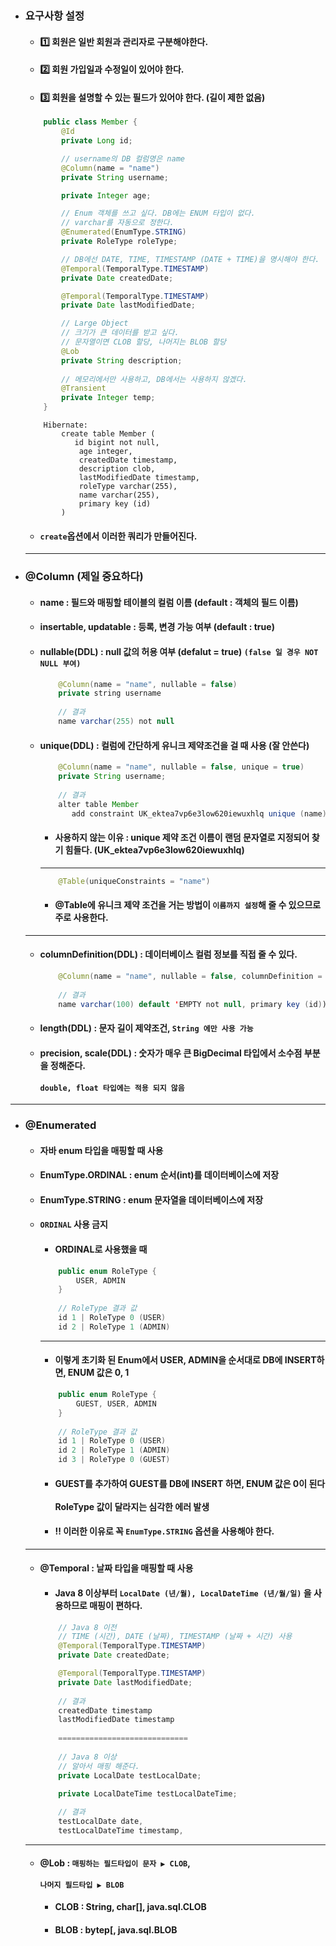 - ### 요구사항 설정
  - #### 1️⃣ 회원은 일반 회원과 관리자로 구분해야한다.
  - #### 2️⃣ 회원 가입일과 수정일이 있어야 한다.
  - #### 3️⃣ 회원을 설명할 수 있는 필드가 있어야 한다. (길이 제한 없음)
  ``` java
      public class Member {
          @Id
          private Long id;

          // username의 DB 컬럼명은 name
          @Column(name = "name")
          private String username;

          private Integer age;

          // Enum 객체를 쓰고 싶다. DB에는 ENUM 타입이 없다.
          // varchar를 자동으로 정한다.
          @Enumerated(EnumType.STRING)
          private RoleType roleType;

          // DB에선 DATE, TIME, TIMESTAMP (DATE + TIME)을 명시해야 한다.
          @Temporal(TemporalType.TIMESTAMP)
          private Date createdDate;

          @Temporal(TemporalType.TIMESTAMP)
          private Date lastModifiedDate;

          // Large Object
          // 크기가 큰 데이터를 받고 싶다.
          // 문자열이면 CLOB 할당, 나머지는 BLOB 할당
          @Lob
          private String description;
          
          // 메모리에서만 사용하고, DB에서는 사용하지 않겠다.
          @Transient
          private Integer temp;
      }
  ```
  ```
      Hibernate: 
          create table Member (
             id bigint not null,
              age integer,
              createdDate timestamp,
              description clob,
              lastModifiedDate timestamp,
              roleType varchar(255),
              name varchar(255),
              primary key (id)
          )
  ```
  - #### `create`옵션에서 이러한 쿼리가 만들어진다.
  -------
- ### @Column (제일 중요하다)
  - #### name : 필드와 매핑할 테이블의 컬럼 이름 (default : 객체의 필드 이름)
  - #### insertable, updatable : 등록, 변경 가능 여부 (default : true)
  - #### nullable(DDL) : null 값의 허용 여부 (defalut = true) `(false 일 경우 NOT NULL 부여)`
    ``` java
        @Column(name = "name", nullable = false)
        private string username
        
        // 결과
        name varchar(255) not null
    ```
  - #### unique(DDL) : 컬럼에 간단하게 유니크 제약조건을 걸 때 사용 (잘 안쓴다)
    ``` java
        @Column(name = "name", nullable = false, unique = true)
        private String username;
        
        // 결과
        alter table Member 
           add constraint UK_ektea7vp6e3low620iewuxhlq unique (name)
    ```
    - #### 사용하지 않는 이유 : unique 제약 조건 이름이 랜덤 문자열로 지정되어 찾기 힘들다. (UK_ektea7vp6e3low620iewuxhlq)
    -----
    ``` java
        @Table(uniqueConstraints = "name")
    ```
    - #### @Table에 유니크 제약 조건을 거는 방법이 `이름까지 설정`해 줄 수 있으므로 주로 사용한다.
  ----
  - #### columnDefinition(DDL) : 데이터베이스 컬럼 정보를 직접 줄 수 있다.
    ``` java
        @Column(name = "name", nullable = false, columnDefinition = "varchar(100) default 'EMPTY")
        
        // 결과
        name varchar(100) default 'EMPTY not null, primary key (id))
    ```
  - #### length(DDL) : 문자 길이 제약조건, `String 에만 사용 가능`
  - #### precision, scale(DDL) : 숫자가 매우 큰 BigDecimal 타입에서 소수점 부분을 정해준다. <br><br> `double, float 타입에는 적용 되지 않음`
-------
- ### @Enumerated
  - #### 자바 enum 타입을 매핑할 때 사용
  - #### EnumType.ORDINAL : enum 순서(int)를 데이터베이스에 저장
  - #### EnumType.STRING : enum 문자열을 데이터베이스에 저장
  - #### `ORDINAL` 사용 금지
    - #### ORDINAL로 사용했을 때
    ``` java
        public enum RoleType {
            USER, ADMIN
        }
        
        // RoleType 결과 값
        id 1 | RoleType 0 (USER)
        id 2 | RoleType 1 (ADMIN)
    ```
    -----
    - #### 이렇게 초기화 된 Enum에서 USER, ADMIN을 순서대로 DB에 INSERT하면, ENUM 값은 0, 1
    ``` java
        public enum RoleType {
            GUEST, USER, ADMIN
        }
        
        // RoleType 결과 값
        id 1 | RoleType 0 (USER)
        id 2 | RoleType 1 (ADMIN)
        id 3 | RoleType 0 (GUEST)
    ```
    - #### GUEST를 추가하여 GUEST를 DB에 INSERT 하면, ENUM 값은 0이 된다 <br><br> RoleType 값이 달라지는 심각한 에러 발생
    - #### ‼ 이러한 이유로 꼭 `EnumType.STRING` 옵션을 사용해야 한다.
  -----
  - #### @Temporal : 날짜 타입을 매핑할 때 사용
    - #### Java 8 이상부터 `LocalDate (년/월), LocalDateTime (년/월/일)` 을 사용하므로 매핑이 편하다.
    ``` java
        // Java 8 이전
        // TIME (시간), DATE (날짜), TIMESTAMP (날짜 + 시간) 사용
        @Temporal(TemporalType.TIMESTAMP)
        private Date createdDate;

        @Temporal(TemporalType.TIMESTAMP)
        private Date lastModifiedDate;
        
        // 결과
        createdDate timestamp
        lastModifiedDate timestamp
        
        =============================
        
        // Java 8 이상
        // 알아서 매핑 해준다.
        private LocalDate testLocalDate;

        private LocalDateTime testLocalDateTime;
        
        // 결과
        testLocalDate date,
        testLocalDateTime timestamp,
    ```
  -----
  - #### @Lob : `매핑하는 필드타입이 문자 ▶ CLOB`, <br><br> `나머지 필드타입 ▶ BLOB`
    - #### CLOB : String, char[], java.sql.CLOB
    - #### BLOB : bytep[, java.sql.BLOB
